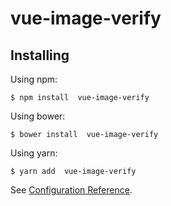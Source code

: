 # vue-image-verify

## Installing

Using npm:

```
$ npm install  vue-image-verify
```

Using bower:

```
$ bower install  vue-image-verify
```

Using yarn:

```
$ yarn add  vue-image-verify
```

See [Configuration Reference](https://cli.vuejs.org/config/).
